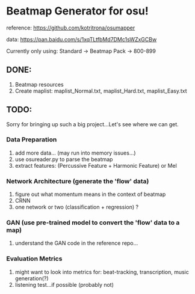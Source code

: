 # Beatmap Generator for osu!

reference: https://github.com/kotritrona/osumapper

data: https://pan.baidu.com/s/1xqTLtfbMd7DMc1sWZxGCBw

Currently only using: Standard -> Beatmap Pack -> 800-899

## DONE:
1. Beatmap resources
2. Create maplist: maplist_Normal.txt, maplist_Hard.txt, maplist_Easy.txt

## TODO:

Sorry for bringing up such a big project...Let's see where we can get.

### Data Preparation
1. add more data... (may run into memory issues...)
2. use osureader.py to parse the beatmap
3. extract features: (Percussive Feature + Harmonic Feature) or Mel

### Network Architecture (generate the 'flow' data)
1. figure out what momentum means in the context of beatmap
2. CRNN
3. one network or two (classification + regression) ?

### GAN (use pre-trained model to convert the 'flow' data to a map)
1. understand the GAN code in the reference repo...

### Evaluation Metrics
1. might want to look into metrics for: beat-tracking, transcription, music generation(?)
2. listening test...if possible (probably not)

